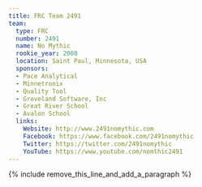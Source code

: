 ```yaml
---
title: FRC Team 2491
team:
  type: FRC
  number: 2491
  name: No Mythic
  rookie_year: 2008
  location: Saint Paul, Minnesota, USA
  sponsors:
  - Pace Analytical
  - Minnetronix
  - Quality Tool
  - Groveland Software, Inc
  - Great River School
  - Avalon School
  links:
    Website: http://www.2491nomythic.com
    Facebook: https://www.facebook.com/2491nomythic
    Twitter: https://twitter.com/2491nomythic
    YouTube: https://www.youtube.com/nomthic2491
---
```


{% include remove_this_line_and_add_a_paragraph %}